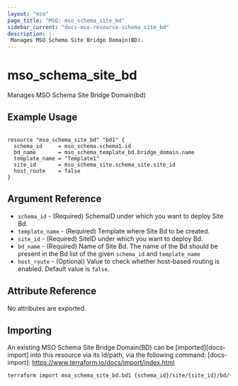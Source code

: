 ```yaml
---
layout: "mso"
page_title: "MSO: mso_schema_site_bd"
sidebar_current: "docs-mso-resource-schema_site_bd"
description: |-
 Manages MSO Schema Site Bridge Domain(BD).
---
```


# mso_schema_site_bd #

 Manages MSO Schema Site Bridge Domain(bd)

## Example Usage ##

```hcl

resource "mso_schema_site_bd" "bd1" {
  schema_id     = mso_schema.schema1.id
  bd_name       = mso_schema_template_bd.bridge_domain.name
  template_name = "Template1"
  site_id       = mso_schema_site.schema_site.site_id
  host_route    = false
}

```

## Argument Reference ##

* `schema_id` - (Required) SchemaID under which you want to deploy Site Bd.
* `template_name` - (Required) Template where Site Bd to be created.
* `site_id` - (Required) SiteID under which you want to deploy Bd.
* `bd_name` - (Required) Name of Site Bd. The name of the Bd should be present in the Bd list of the given `schema_id` and `template_name`
* `host_route` - (Optional) Value to check whether host-based routing is enabled. Default value is `false`.

## Attribute Reference ##

No attributes are exported.

## Importing ##

An existing MSO Schema Site Bridge Domain(BD) can be [imported][docs-import] into this resource via its Id/path, via the following command: [docs-import]: <https://www.terraform.io/docs/import/index.html>

```bash
terraform import mso_schema_site_bd.bd1 {schema_id}/site/{site_id}/bd/{bd_name}
```